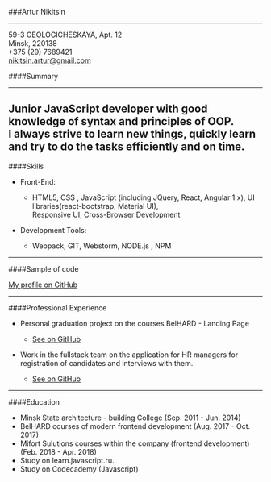 ###Artur Nikitsin

---

59-3 GEOLOGICHESKAYA,  Apt.  12 <br>
Minsk, 220138 <br>
+375 (29) 7689421 <br>
nikitsin.artur@gmail.com

####Summary

---
<strong>Junior JavaScript developer</strong>  with good knowledge of syntax and principles of OOP. <br>
I always strive to learn new things, quickly learn and try to do the tasks efficiently and on time.
---
####Skills


+ Front-End:
  + HTML5, CSS , JavaScript (including JQuery, React, Angular 1.x), UI libraries(react-bootstrap, Material UI), <br> 
  Responsive UI, Cross-Browser Development
  
+ Development Tools:
   + Webpack, GIT, Webstorm, NODE.js , NPM
 ---
 ####Sample of code
   

 
 [My profile on GitHub](https://github.com/artur-nikitsin)
 
 ---
  ####Professional Experience 
 
 + Personal graduation project on the courses BelHARD - Landing Page   
     + [See on GitHub](https://github.com/artur-nikitsin/BelHard)
  
  + Work in the fullstack team on the application for HR managers for registration of candidates and 
  interviews with them.     
      + [See on GitHub](https://github.com/artur-nikitsin/Training-team-4)
      
---
####Education
+ Minsk State architecture - building College  (Sep. 2011 - Jun. 2014)
+ BelHARD courses of modern  frontend development (Aug. 2017 - Oct. 2017) 
+ Mifort Sulutions courses within the company (frontend development)      (Feb. 2018 - Apr. 2018) 
+ Study on learn.javascript.ru.
+ Study on 	Codecademy (Javascript)